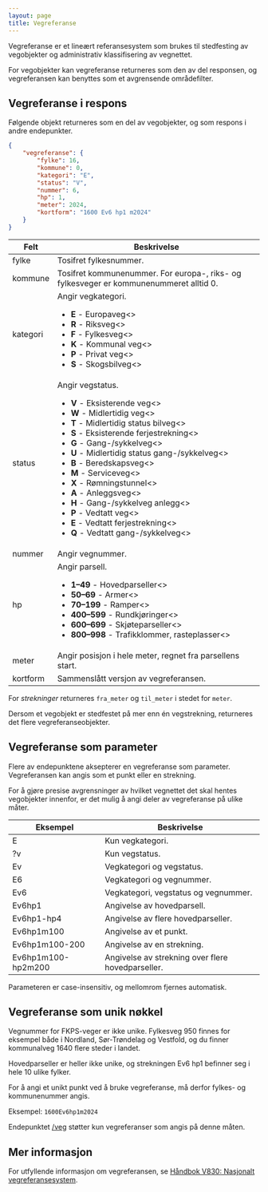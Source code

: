 ```yaml
---
layout: page
title: Vegreferanse
---
```


Vegreferanse er et lineært referansesystem som brukes til stedfesting av vegobjekter og administrativ klassifisering av vegnettet.

For vegobjekter kan vegreferanse returneres som den av del responsen, og vegreferansen kan benyttes som et avgrensende områdefilter.

## Vegreferanse i respons

Følgende objekt returneres som en del av vegobjekter, og som respons i andre endepunkter.

```json
{
    "vegreferanse": {
        "fylke": 16,
        "kommune": 0,
        "kategori": "E",
        "status": "V",
        "nummer": 6,
        "hp": 1,
        "meter": 2024,
        "kortform": "1600 Ev6 hp1 m2024"
    }
}
```
<table>
<thead>
<tr>
<th>Felt</th>
<th>Beskrivelse</th>
</tr>
</thead>
<tbody>
<tr>
<td>fylke</td>
<td>Tosifret fylkesnummer.</td>
</tr>
<tr>
<td>kommune</td>
<td>Tosifret kommunenummer.  
For europa-, riks- og fylkesveger er kommunenummeret alltid 0.</td>
</tr>
<tr>
<td>kategori</td>
<td>Angir vegkategori.
<ul>
<li><b>E</b> - Europaveg<>
<li><b>R</b> - Riksveg<>
<li><b>F</b> - Fylkesveg<>
<li><b>K</b> - Kommunal veg<>
<li><b>P</b> - Privat veg<>
<li><b>S</b> - Skogsbilveg<>
</dl>
</td>
</tr>
<tr>
<td>status</td>
<td>Angir vegstatus.
<ul>
<li><b>V</b> - Eksisterende veg<>
<li><b>W</b> - Midlertidig veg<>
<li><b>T</b> - Midlertidig status bilveg<>
<li><b>S</b> - Eksisterende ferjestrekning<>
<li><b>G</b> - Gang-/sykkelveg<>
<li><b>U</b> - Midlertidig status gang-/sykkelveg<>
<li><b>B</b> - Beredskapsveg<>
<li><b>M</b> - Serviceveg<>
<li><b>X</b> - Rømningstunnel<>
<li><b>A</b> - Anleggsveg<>
<li><b>H</b> - Gang-/sykkelveg anlegg<>
<li><b>P</b> - Vedtatt veg<>
<li><b>E</b> - Vedtatt ferjestrekning<>
<li><b>Q</b> - Vedtatt gang-/sykkelveg<>
</dl>
</td>
</tr>
<tr>
<td>nummer</td>
<td>Angir vegnummer.</td>
</tr>
<tr>
<td>hp</td>
<td>Angir parsell.
<ul>
<li><b>1–49</b> - Hovedparseller<>
<li><b>50–69</b> - Armer<>
<li><b>70–199</b> - Ramper<>
<li><b>400–599</b> - Rundkjøringer<>
<li><b>600–699</b> - Skjøteparseller<>
<li><b>800–998</b> - Trafikklommer, rasteplasser<>
</dl>
</td>
</tr>
<tr>
<td>meter</td>
<td>Angir posisjon i hele meter, regnet fra parsellens start.</td>
</tr>
<tr>
<td>kortform</td>
<td>Sammenslått versjon av vegreferansen.</td>
</tr>
</tbody>
</table>

For _strekninger_ returneres `fra_meter` og `til_meter` i stedet for `meter`.

Dersom et vegobjekt er stedfestet på mer enn én vegstrekning, returneres det flere vegreferanseobjekter.

## Vegreferanse som parameter

Flere av endepunktene aksepterer en vegreferanse som parameter. Vegreferansen kan angis som et punkt eller en strekning.

For å gjøre presise avgrensninger av hvilket vegnettet det skal hentes vegobjekter innenfor, er det mulig å angi deler av vegreferanse på ulike måter.

<table>
<thead>
<tr>
<th>Eksempel</th>
<th>Beskrivelse</th>
</tr>
</thead>
<tbody>
<tr>
<td>E</td>
<td>Kun vegkategori.</td>
</tr>
<tr>
<td>?v</td>
<td>Kun vegstatus.</td>
</tr>
<tr>
<td>Ev</td>
<td>Vegkategori og vegstatus.</td>
</tr>
<tr>
<td>E6</td>
<td>Vegkategori og vegnummer.</td>
</tr>
<tr>
<td>Ev6</td>
<td>Vegkategori, vegstatus og vegnummer.</td>
</tr>
<tr>
<td>Ev6hp1</td>
<td>Angivelse av hovedparsell.</td>
</tr>
<tr>
<td>Ev6hp1-hp4</td>
<td>Angivelse av flere hovedparseller.</td>
</tr>
<tr>
<td>Ev6hp1m100</td>
<td>Angivelse av et punkt.</td>
</tr>
<tr>
<td>Ev6hp1m100-200</td>
<td>Angivelse av en strekning.</td>
</tr>
<tr>
<td>Ev6hp1m100-hp2m200</td>
<td>Angivelse av strekning over flere hovedparseller.</td>
</tr>
</tbody>
</table>

Parameteren er case-insensitiv, og mellomrom fjernes automatisk.

## Vegreferanse som unik nøkkel

Vegnummer for FKPS-veger er ikke unike. Fylkesveg 950 finnes for eksempel både i Nordland, Sør-Trøndelag og Vestfold, og du finner kommunalveg 1640 flere steder i landet.

Hovedparseller er heller ikke unike, og strekningen Ev6 hp1 befinner seg i hele 10 ulike fylker.

For å angi et unikt punkt ved å bruke vegreferanse, må derfor fylkes- og kommunenummer angis.

Eksempel: `1600Ev6hp1m2024`

Endepunktet [/veg](#/get/veg) støtter kun vegreferanser som angis på denne måten.

## Mer informasjon

For utfyllende informasjon om vegreferansen, se [Håndbok V830: Nasjonalt vegreferansesystem](http://www.vegvesen.no/_attachment/61505).
